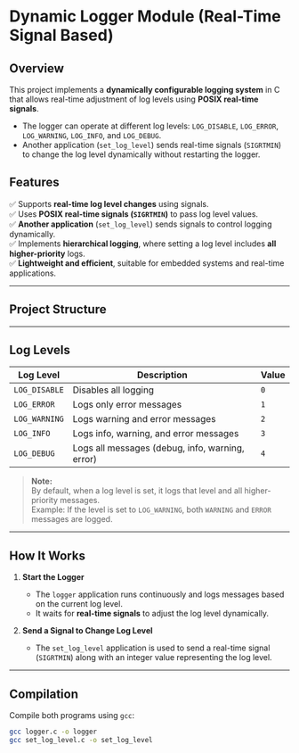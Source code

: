# Dynamic Logger Module (Real-Time Signal Based)

## Overview
This project implements a **dynamically configurable logging system** in C that allows real-time adjustment of log levels using **POSIX real-time signals**. 

- The logger can operate at different log levels: `LOG_DISABLE`, `LOG_ERROR`, `LOG_WARNING`, `LOG_INFO`, and `LOG_DEBUG`.
- Another application (`set_log_level`) sends real-time signals (`SIGRTMIN`) to change the log level dynamically without restarting the logger.

## Features
✅ Supports **real-time log level changes** using signals.  
✅ Uses **POSIX real-time signals (`SIGRTMIN`)** to pass log level values.  
✅ **Another application** (`set_log_level`) sends signals to control logging dynamically.  
✅ Implements **hierarchical logging**, where setting a log level includes **all higher-priority** logs.  
✅ **Lightweight and efficient**, suitable for embedded systems and real-time applications.  

---

## Project Structure

---

## Log Levels

| **Log Level**  | **Description**                         | **Value** |
|---------------|-------------------------------------|-----------|
| `LOG_DISABLE` | Disables all logging              | `0`       |
| `LOG_ERROR`   | Logs only error messages          | `1`       |
| `LOG_WARNING` | Logs warning and error messages   | `2`       |
| `LOG_INFO`    | Logs info, warning, and error messages | `3`       |
| `LOG_DEBUG`   | Logs all messages (debug, info, warning, error) | `4`       |

> **Note:**  
> By default, when a log level is set, it logs that level and all higher-priority messages.  
> Example: If the level is set to `LOG_WARNING`, both `WARNING` and `ERROR` messages are logged.

---

## How It Works

1. **Start the Logger**
   - The `logger` application runs continuously and logs messages based on the current log level.
   - It waits for **real-time signals** to adjust the log level dynamically.

2. **Send a Signal to Change Log Level**
   - The `set_log_level` application is used to send a real-time signal (`SIGRTMIN`) along with an integer value representing the log level.

---

## Compilation

Compile both programs using `gcc`:

```sh
gcc logger.c -o logger
gcc set_log_level.c -o set_log_level
